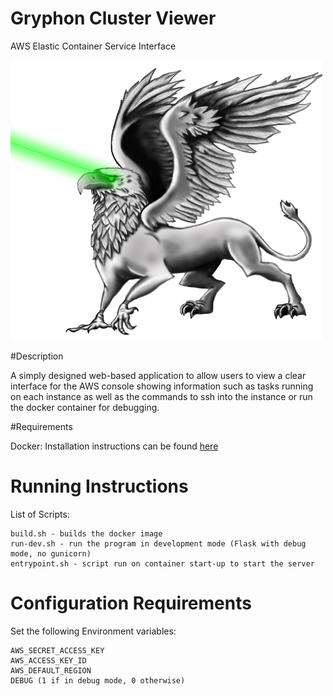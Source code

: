 Gryphon Cluster Viewer
======================

AWS Elastic Container Service Interface

<img src="/mascot.png?raw=true" width="500">

#Description

A simply designed web-based application to allow users to view a clear interface for the AWS console showing information such as tasks running on each instance as well as the commands to ssh into the instance or run the docker container for debugging.

#Requirements

Docker: Installation instructions can be found [here](https://docs.docker.com/engine/installation/)

# Running Instructions

List of Scripts:

	build.sh - builds the docker image
	run-dev.sh - run the program in development mode (Flask with debug mode, no gunicorn)
	entrypoint.sh - script run on container start-up to start the server

# Configuration Requirements

Set the following Environment variables:

	AWS_SECRET_ACCESS_KEY
	AWS_ACCESS_KEY_ID
	AWS_DEFAULT_REGION
	DEBUG (1 if in debug mode, 0 otherwise)



